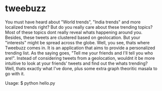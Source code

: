 tweebuzz
========

You must have heard about "World trends", "India trends" and more localized trends right? But do you really care about these trending topics? Most of these topics dont really reveal whats happening around you. Besides, these tweets are clustered based on geolocation. But your "interests" might be spread across the globe. Well, you see, thats where Tweebuzz comes in. It is an application that aims to provide a personalized trending list. As the saying goes, "Tell me your friends and I'll tell you who are!". Instead of considering tweets from a geolocation, wouldnt it be more intuitive to look at your friends' tweets and find out the whats trending?  Well, thats exactly what I've done, plus some extra graph theoritic masala to go with it.

Usage: 
$ python hello.py

